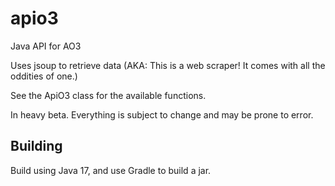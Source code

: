 # apio3
Java API for AO3

Uses jsoup to retrieve data (AKA: This is a web scraper! It comes with all the oddities of one.)

See the ApiO3 class for the available functions.

In heavy beta. Everything is subject to change and may be prone to error.


## Building

Build using Java 17, and use Gradle to build a jar.
